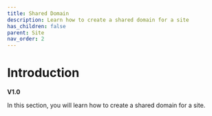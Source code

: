 ```yaml
---
title: Shared Domain
description: Learn how to create a shared domain for a site
has_children: false
parent: Site
nav_order: 2
---
```


# Introduction
**V1.0**

In this section, you will learn how to create a shared domain for a site.